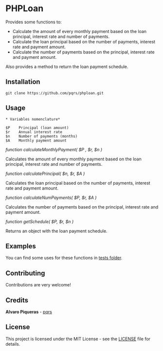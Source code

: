 # PHPLoan

Provides some functions to:

* Calculate the amount of every monthly payment based on the loan principal, interest rate and number of payments.
* Calculate the loan principal based on the number of payments, interest rate and payment amount.
* Calculate the number of payments based on the principal, interest rate and payment amount.

Also provides a method to return the loan payment schedule.

## Installation

```
git clone https://github.com/pqrs/phploan.git
```

## Usage

```
* Variables nomenclature*

$P    Principal (loan amount)
$r    Annual interest rate
$n    Number of payments (months)
$A    Monthly payment amount
```

*function calculateMonthlyPayment( $P , $r, $n )*

Calculates the amount of every monthly payment based on the loan principal, interest rate and number of payments.

*function calculatePrincipal( $n, $r, $A )*

Calculates the loan principal based on the number of payments, interest rate and payment amount.

*function calculateNumPayments( $P, $r, $A )*

Calculates the number of payments based on the principal, interest rate and payment amount.

*function getSchedule( $P, $r, $n )*

Returns an object with the loan payment schedule.

## Examples

You can find some uses for these functions in [tests folder](tests).

## Contributing

Contributions are very welcome!

## Credits

**Alvaro Piqueras** - [pqrs](https://github.com/pqrs)

## License

This project is licensed under the MIT License - see the [LICENSE](LICENSE) file for details.

